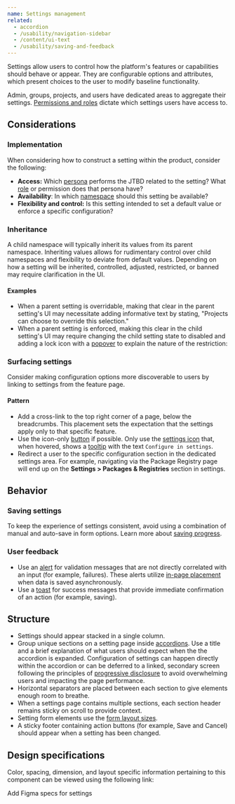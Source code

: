 ```yaml
---
name: Settings management
related:
  - accordion
  - /usability/navigation-sidebar
  - /content/ui-text
  - /usability/saving-and-feedback
---
```


Settings allow users to control how the platform's features or capabilities should behave or appear. They are configurable options and attributes, which present choices to the user to modify baseline functionality.

Admin, groups, projects, and users have dedicated areas to aggregate their settings. [Permissions and roles](https://docs.gitlab.com/ee/user/permissions.html) dictate which settings users have access to.

## Considerations

### Implementation

When considering how to construct a setting within the product, consider the following:

- **Access:** Which [persona](https://about.gitlab.com/handbook/product/personas/) performs the JTBD related to the setting? What [role](https://docs.gitlab.com/ee/user/permissions.html) or permission does that persona have?
- **Availability**: In which [namespace](https://docs.gitlab.com/ee/user/namespace/#types-of-namespaces) should this setting be available?
- **Flexibility and control:** Is this setting intended to set a default value or enforce a specific configuration?

### Inheritance

A child namespace will typically inherit its values from its parent namespace. Inheriting values allows for rudimentary control over child namespaces and flexibility to deviate from default values. Depending on how a setting will be inherited, controlled, adjusted, restricted, or banned may require clarification in the UI.

#### Examples

- When a parent setting is overridable, making that clear in the parent setting's UI may necessitate adding informative text by stating, "Projects can choose to override this selection."
- When a parent setting is enforced, making this clear in the child setting's UI may require changing the child setting state to disabled and adding a lock icon with a [popover](/components/popover) to explain the nature of the restriction:

<figure-img label="Example of locked setting" src="/img/locked-setting-example.png"></figure-img>

### Surfacing settings

Consider making configuration options more discoverable to users by linking to settings from the feature page.

#### Pattern

<figure-img label="Settings button with tooltip on hover" src="/img/settings-hover.svg"></figure-img>

- Add a cross-link to the top right corner of a page, below the breadcrumbs. This placement sets the expectation that the settings apply only to that specific feature.
- Use the icon-only [button](/components/button) if possible. Only use the [settings icon](http://gitlab-org.gitlab.io/gitlab-svgs/?q=settings) that, when hovered, shows a [tooltip](/components/tooltip) with the text `Configure in settings`.
- Redirect a user to the specific configuration section in the dedicated settings area. For example, navigating via the Package Registry page will end up on the **Settings > Packages & Registries** section in settings.

## Behavior

### Saving settings

To keep the experience of settings consistent, avoid using a combination of manual and auto-save in form options. Learn more about [saving progress](/usability/saving-and-feedback#saving-progress).

### User feedback

- Use an [alert](/components/alert) for validation messages that are not directly correlated with an input (for example, failures). These alerts utilize [in-page placement](/components/alert#placement) when data is saved asynchronously.
- Use a [toast](/components/toast) for success messages that provide immediate confirmation of an action (for example, saving).

## Structure

<figure-img label="Example of settings layout" src="/img/settings-1-column.png"></figure-img>

- Settings should appear stacked in a single column.
- Group unique sections on a setting page inside [accordions](/components/accordion). Use a title and a brief explanation of what users should expect when the the accordion is expanded. Configuration of settings can happen directly within the accordion or can be deferred to a linked, secondary screen following the principles of [progressive disclosure](/usability/progressive-disclosure) to avoid overwhelming users and impacting the page performance.
- Horizontal separators are placed between each section to give elements enough room to breathe.
- When a settings page contains multiple sections, each section header remains sticky on scroll to provide context.
- Setting form elements use the [form layout sizes](/patterns/forms#layout).
- A sticky footer containing action buttons (for example, Save and Cancel) should appear when a setting has been changed.

## Design specifications

Color, spacing, dimension, and layout specific information pertaining to this component can be viewed using the following link:

<todo>Add Figma specs for settings</todo>

